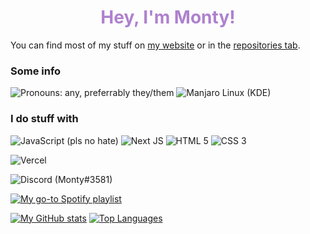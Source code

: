 <h1 align=center style="color: #ae81ce">Hey, I'm Monty!</h1>

You can find most of my stuff on [my website](https://monty.ga/) or in the [repositories tab](https://github.com/montylion?tab=repositories).

### Some info
![Pronouns: any, preferrably they/them](https://img.shields.io/static/v1?style=for-the-badge&label=PRONOUNS&message=any,%20preferrably%20they/them&color=ae81ce)
![Manjaro Linux (KDE)](https://img.shields.io/badge/Manjaro%20(KDE)-24242c?style=for-the-badge&logo=manjaro&logoColor=34BC5C)

### I do stuff with
![JavaScript (pls no hate)](https://img.shields.io/badge/javascript-%23323330.svg?style=for-the-badge&logo=javascript&logoColor=%23F7DF1E)
![Next JS](https://img.shields.io/badge/nextjs-%23000000.svg?style=for-the-badge&logo=next-dot-js&logoColor=white)
![HTML 5](https://img.shields.io/badge/html5-%23E34F26.svg?style=for-the-badge&logo=html5&logoColor=white)
![CSS 3](https://img.shields.io/badge/css3-%231572B6.svg?style=for-the-badge&logo=css3&logoColor=white)

![Vercel](https://img.shields.io/badge/vercel-%23000000.svg?style=for-the-badge&logo=vercel&logoColor=white)

![Discord (Monty#3581)](https://img.shields.io/badge/dynamic/json?color=7289da&logo=discord&logoColor=white&style=for-the-badge&label=Monty%233581&query=p&url=https%3A%2F%2Fapi.monty.ga%2Fapi%2Fdiscord%2Fmd%3Fu%3D406125028065804289)

[![My go-to Spotify playlist](https://img.shields.io/badge/My%20goto%20Spotify%20playlist-1ED760?style=for-the-badge&logo=spotify&logoColor=white)](https://open.spotify.com/playlist/5rx5PZoWqEeaoivwz350Ki?si=42f3ec6e4098402f)

[![My GitHub stats](https://github-readme-stats.vercel.app/api?username=montylion&count_private=true&theme=material-palenight&hide_border=true&custom_title=My%20sad%20and%20disappointing%20GitHub%20Stats)](https://github.com/montylion?tab=repositories)
[![Top Languages](https://github-readme-stats.vercel.app/api/top-langs/?username=montylion&theme=material-palenight&hide_border=true&custom_title=I%27m%20sorry,%20it%27s%20JavaScript)](https://github.com/montylion?tab=repositories&q=&type=&language=javascript&sort=)
